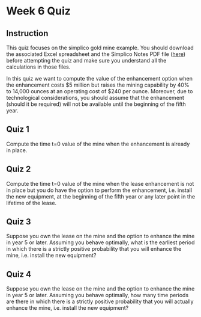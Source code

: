 # Week 6 Quiz

## Instruction

This quiz focuses on the simplico gold mine example. You should download the associated Excel spreadsheet and the Simplico Notes PDF file \([here](https://www.coursera.org/learn/financialengineering2/supplement/WjA8p/lesson-supplements)\) before attempting the quiz and make sure you understand all the calculations in those files.

In this quiz we want to compute the value of the enhancement option when the enhancement costs $5 million but raises the mining capability by 40% to 14,000 ounces at an operating cost of $240 per ounce. Moreover, due to technological considerations, you should assume that the enhancement \(should it be required\) will not be available until the beginning of the fifth year.

## Quiz 1

Compute the time t=0 value of the mine when the enhancement is already in place.

## Quiz 2

Compute the time t=0 value of the mine when the lease enhancement is not in place but you do have the option to perform the enhancement, i.e. install the new equipment, at the beginning of the fifth year or any later point in the lifetime of the lease.

## Quiz 3

Suppose you own the lease on the mine and the option to enhance the mine in year 5 or later. Assuming you behave optimally, what is the earliest period in which there is a strictly positive probability that you will enhance the mine, i.e. install the new equipment?

## Quiz 4

Suppose you own the lease on the mine and the option to enhance the mine in year 5 or later. Assuming you behave optimally, how many time periods are there in which there is a strictly positive probability that you will actually enhance the mine, i.e. install the new equipment?



